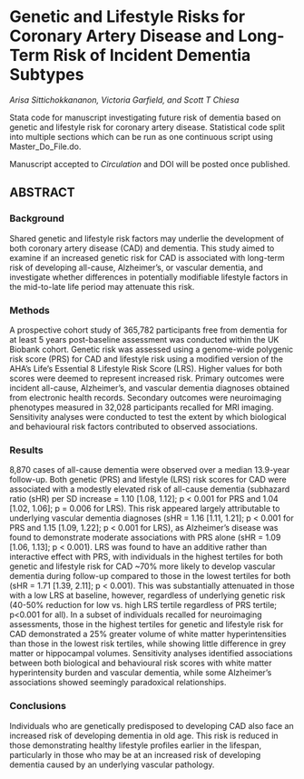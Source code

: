 # Genetic and Lifestyle Risks for Coronary Artery Disease and Long-Term Risk of Incident Dementia Subtypes

_Arisa Sittichokkananon, Victoria Garfield, and Scott T Chiesa_

Stata code for manuscript investigating future risk of dementia based on genetic and lifestyle risk for coronary artery disease. Statistical code split into multiple sections which can be run as one continuous script using Master_Do_File.do.

Manuscript accepted to _Circulation_ and DOI will be posted once published.

## ABSTRACT 

### Background
Shared genetic and lifestyle risk factors may underlie the development of both coronary artery disease (CAD) and dementia. This study aimed to examine if an increased genetic risk for CAD is associated with long-term risk of developing all-cause, Alzheimer’s, or vascular dementia, and investigate whether differences in potentially modifiable lifestyle factors in the mid-to-late life period may attenuate this risk.
### Methods
A prospective cohort study of 365,782 participants free from dementia for at least 5 years post-baseline assessment was conducted within the UK Biobank cohort. Genetic risk was assessed using a genome-wide polygenic risk score (PRS) for CAD and lifestyle risk using a modified version of the AHA’s Life’s Essential 8 Lifestyle Risk Score (LRS). Higher values for both scores were deemed to represent increased risk. Primary outcomes were incident all-cause, Alzheimer’s, and vascular dementia diagnoses obtained from electronic health records. Secondary outcomes were neuroimaging phenotypes measured in 32,028 participants recalled for MRI imaging. Sensitivity analyses were conducted to test the extent by which biological and behavioural risk factors contributed to observed associations.
### Results
8,870 cases of all-cause dementia were observed over a median 13.9-year follow-up. Both genetic (PRS) and lifestyle (LRS) risk scores for CAD were associated with a modestly elevated risk of all-cause dementia (subhazard ratio (sHR) per SD increase = 1.10 [1.08, 1.12]; p < 0.001 for PRS and 1.04 [1.02, 1.06]; p = 0.006 for LRS). This risk appeared largely attributable to underlying vascular dementia diagnoses (sHR = 1.16 [1.11, 1.21]; p < 0.001 for PRS and 1.15 [1.09, 1.22]; p < 0.001 for LRS), as Alzheimer’s disease was found to demonstrate moderate associations with PRS alone (sHR = 1.09 [1.06, 1.13]; p < 0.001). LRS was found to have an additive rather than interactive effect with PRS, with individuals in the highest tertiles for both genetic and lifestyle risk for CAD ~70% more likely to develop vascular dementia during follow-up compared to those in the lowest tertiles for both (sHR = 1.71 [1.39, 2.11]; p < 0.001). This was substantially attenuated in those with a low LRS at baseline, however, regardless of underlying genetic risk (40-50% reduction for low vs. high LRS tertile regardless of PRS tertile; p<0.001 for all). In a subset of individuals recalled for neuroimaging assessments, those in the highest tertiles for genetic and lifestyle risk for CAD demonstrated a 25% greater volume of white matter hyperintensities than those in the lowest risk tertiles, while showing little difference in grey matter or hippocampal volumes. Sensitivity analyses identified associations between both biological and behavioural risk scores with white matter hyperintensity burden and vascular dementia, while some Alzheimer’s associations showed seemingly paradoxical relationships.
### Conclusions
Individuals who are genetically predisposed to developing CAD also face an increased risk of developing dementia in old age. This risk is reduced in those demonstrating healthy lifestyle profiles earlier in the lifespan, particularly in those who may be at an increased risk of developing dementia caused by an underlying vascular pathology.
